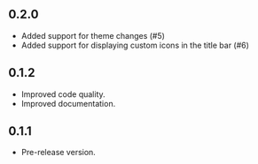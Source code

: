## 0.2.0

- Added support for theme changes (#5)
- Added support for displaying custom icons in the title bar (#6)

## 0.1.2

- Improved code quality.
- Improved documentation.

## 0.1.1

- Pre-release version.
